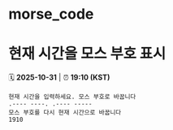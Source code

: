 # morse_code
# 현재 시간을 모스 부호 표시
<!-- MORSE_TIME_START -->
🗓️ **2025-10-31** | ⏰ **19:10 (KST)**

```
현재 시간을 입력하세요. 모스 부호로 바꿉니다
.---- ----. .---- -----
모스 부호를 다시 현재 시간으로 바꿉니다
1910
```
<!-- MORSE_TIME_END -->
